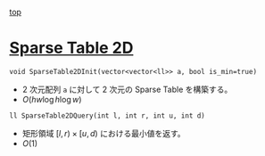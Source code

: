 [top](../README.md)

# [Sparse Table 2D](./st2d.hpp)

`void SparseTable2DInit(vector<vector<ll>> a, bool is_min=true)`
- 2 次元配列 `a` に対して 2 次元の Sparse Table を構築する。
- $O(hw\log{h}\log{w})$

`ll SparseTable2DQuery(int l, int r, int u, int d)`
- 矩形領域 $[l, r) \times [u, d)$ における最小値を返す。
- $O(1)$